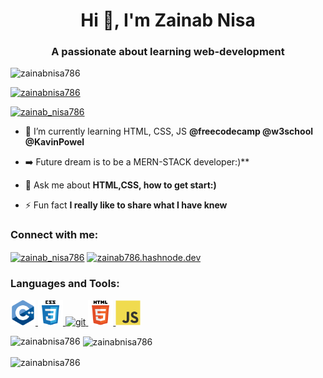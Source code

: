 <h1 align="center">Hi 👋, I'm Zainab Nisa</h1>
<h3 align="center">A passionate about learning web-development</h3>

<p align="left"> <img src="https://komarev.com/ghpvc/?username=zainabnisa786&label=Profile%20views&color=0e75b6&style=flat" alt="zainabnisa786" /> </p>

<p align="left"> <a href="https://github.com/ryo-ma/github-profile-trophy"><img src="https://github-profile-trophy.vercel.app/?username=zainabnisa786" alt="zainabnisa786" /></a> </p>

<p align="left"> <a href="https://twitter.com/zainab_nisa786" target="blank"><img src="https://img.shields.io/twitter/follow/zainab_nisa786?logo=twitter&style=for-the-badge" alt="zainab_nisa786" /></a> </p>

- 🌱 I’m currently learning HTML, CSS, JS   **@freecodecamp   @w3school   @KavinPowel**

- ➡️ Future dream is to be a MERN-STACK developer:)**

- 💬 Ask me about **HTML,CSS, how to get start:)**

- ⚡ Fun fact **I really like to share what I have knew**

<h3 align="left">Connect with me:</h3>
<p align="left">
<a href="https://twitter.com/zainab_nisa786" target="blank"><img align="center" src="https://raw.githubusercontent.com/rahuldkjain/github-profile-readme-generator/master/src/images/icons/Social/twitter.svg" alt="zainab_nisa786" height="30" width="40" /></a>
<a href="https://hashnode.com/zainab786.hashnode.dev" target="blank"><img align="center" src="https://raw.githubusercontent.com/rahuldkjain/github-profile-readme-generator/master/src/images/icons/Social/hashnode.svg" alt="zainab786.hashnode.dev" height="30" width="40" /></a>
</p>

<h3 align="left">Languages and Tools:</h3>
<p align="left"> <a href="https://www.w3schools.com/cpp/" target="_blank" rel="noreferrer"> <img src="https://raw.githubusercontent.com/devicons/devicon/master/icons/cplusplus/cplusplus-original.svg" alt="cplusplus" width="40" height="40"/> </a> <a href="https://www.w3schools.com/css/" target="_blank" rel="noreferrer"> <img src="https://raw.githubusercontent.com/devicons/devicon/master/icons/css3/css3-original-wordmark.svg" alt="css3" width="40" height="40"/> </a> <a href="https://git-scm.com/" target="_blank" rel="noreferrer"> <img src="https://www.vectorlogo.zone/logos/git-scm/git-scm-icon.svg" alt="git" width="40" height="40"/> </a> <a href="https://www.w3.org/html/" target="_blank" rel="noreferrer"> <img src="https://raw.githubusercontent.com/devicons/devicon/master/icons/html5/html5-original-wordmark.svg" alt="html5" width="40" height="40"/> </a> <a href="https://developer.mozilla.org/en-US/docs/Web/JavaScript" target="_blank" rel="noreferrer"> <img src="https://raw.githubusercontent.com/devicons/devicon/master/icons/javascript/javascript-original.svg" alt="javascript" width="40" height="40"/> </a> </p>

<p><img align="left" src="https://github-readme-stats.vercel.app/api/top-langs?username=zainabnisa786&show_icons=true&locale=en&layout=compact" alt="zainabnisa786" /></p>

<p>&nbsp;<img align="center" src="https://github-readme-stats.vercel.app/api?username=zainabnisa786&show_icons=true&locale=en" alt="zainabnisa786" /></p>

<p><img align="center" src="https://github-readme-streak-stats.herokuapp.com/?user=zainabnisa786&" alt="zainabnisa786" /></p>
